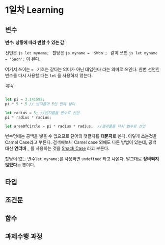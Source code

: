 # 1일차 Learning 
## 변수

**변수: 상황에 따라 변할 수 있는 값**

선언은 ```js let myname; ```
할당은 ```js myname = 'SWon'; ```
같이 쓰면 ```js let myname = 'SWon';``` 이 된다. 

여기서 쓰이는 ``` =  ``` 기호는 같다는 의미가 아닌 대입한다 라는 의미로 쓰인다. 
한번 선언한 변수를 다시 사용할 때는 ```let``` 을 사용하지 않는다. 

*예시* 
```js

let pi = 3.141592;
pi * 5 * 5 // 반지름이 5인 원의 넓이

let radius = 5; //반지름을 변수로 선언 
pi * radius * radius;

let areaOfCircle = pi * radius * radius;  //결과물을 다시 변수로 선언
```

변수명에는 공백을 넣을 수 없으므로 단어의 첫글자를 **대문자**로 쓴다. 이렇게 쓰는것을 Camel Case라고 부른다. 
검색해보니 Camel case 외에도 다른 방법이 있는데, 공백대신 **언더바** _ 를 사용하는 것을 [Snack Case](https://en.wikipedia.org/wiki/Snake_case/) 라고 부른다. 


할당이 없는 변수```let myname;```를 사용하면 ```undefined``` 라고 나온다. 말그대로 **정의되지 않았다**는 뜻이다.

## 타입



## 조건문
## 함수
## 과제수행 과정
